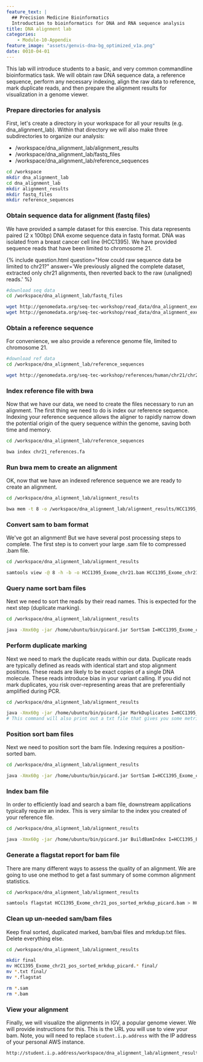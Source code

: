 ```yaml
---
feature_text: |
  ## Precision Medicine Bioinformatics
  Introduction to bioinformatics for DNA and RNA sequence analysis
title: DNA alignment lab
categories:
    - Module-10-Appendix
feature_image: "assets/genvis-dna-bg_optimized_v1a.png"
date: 0010-04-01
---
```


This lab will introduce students to a basic, and very common commandline bioinformatics task. We will obtain raw DNA sequence data, a reference sequence, perform any necessary indexing, align the raw data to reference, mark duplicate reads, and then prepare the alignment results for visualization in a genome viewer. 

### Prepare directories for analysis

First, let's create a directory in your workspace for all your results (e.g. dna_alignment_lab). Within that directory we will also make three subdirectories to organize our analysis: 

- /workspace/dna_alignment_lab/alignment_results
- /workspace/dna_alignment_lab/fastq_files
- /workspace/dna_alignment_lab/reference_sequences

```bash
cd /workspace
mkdir dna_alignment_lab
cd dna_alignment_lab
mkdir alignment_results
mkdir fastq_files
mkdir reference_sequences
```

### Obtain sequence data for alignment (fastq files) 

We have provided a sample dataset for this exercise. This data represents paired (2 x 100bp) DNA exome sequence data in fastq format. DNA was isolated from a breast cancer cell line (HCC1395). We have provided sequence reads that have been limited to chromosome 21. 

{% include question.html question="How could raw sequence data be limited to chr21?" answer='We previously aligned the complete dataset, extracted only chr21 alignments, then reverted back to the raw (unaligned) reads.' %}

```bash
#download seq data 
cd /workspace/dna_alignment_lab/fastq_files 

wget http://genomedata.org/seq-tec-workshop/read_data/dna_alignment_exercise/dataset_lab/HCC1395_Exome_chr21_R1.fastq.gz
wget http://genomedata.org/seq-tec-workshop/read_data/dna_alignment_exercise/dataset_lab/HCC1395_Exome_chr21_R2.fastq.gz
```
### Obtain a reference sequence

For convenience, we also provide a reference genome file, limited to chromosome 21.

```bash 
#download ref data 
cd /workspace/dna_alignment_lab/reference_sequences 

wget http://genomedata.org/seq-tec-workshop/references/human/chr21/chr21_references.fa
```

### Index reference file with bwa 

Now that we have our data, we need to create the files necessary to run an alignment. The first thing we need to do is index our reference sequence. Indexing your reference sequence allows the aligner to rapidly narrow down the potential origin of the query sequence within the genome, saving both time and memory.

```bash
cd /workspace/dna_alignment_lab/reference_sequences 

bwa index chr21_references.fa
```

### Run bwa mem to create an alignment 

OK, now that we have an indexed reference sequence we are ready to create an alignment.

```bash
cd /workspace/dna_alignment_lab/alignment_results

bwa mem -t 8 -o /workspace/dna_alignment_lab/alignment_results/HCC1395_Exome_chr21.sam /workspace/dna_alignment_lab/reference_sequences/chr21_references.fa /workspace/dna_alignment_lab/fastq_files/HCC1395_Exome_chr21_R1.fastq.gz /workspace/dna_alignment_lab/fastq_files/HCC1395_Exome_chr21_R2.fastq.gz
```

### Convert sam to bam format

We've got an alignment! But we have several post processing steps to complete. The first step is to convert your large .sam file to compressed .bam file.

```bash
cd /workspace/dna_alignment_lab/alignment_results

samtools view -@ 8 -h -b -o HCC1395_Exome_chr21.bam HCC1395_Exome_chr21.sam
```

### Query name sort bam files

Next we need to sort the reads by their read names. This is expected for the next step (duplicate marking).

```bash
cd /workspace/dna_alignment_lab/alignment_results

java -Xmx60g -jar /home/ubuntu/bin/picard.jar SortSam I=HCC1395_Exome_chr21.bam O=HCC1395_Exome_chr21_namesorted_picard.bam SO=queryname
```

### Perform duplicate marking

Next we need to mark the duplicate reads within our data. Duplicate reads are typically defined as reads with identical start and stop alignment positions. These reads are likely to be exact copies of a single DNA molecule. These reads introduce bias in your variant calling. If you did not mark duplicates, you risk over-representing areas that are preferentially amplified during PCR. 

```bash
cd /workspace/dna_alignment_lab/alignment_results

java -Xmx60g -jar /home/ubuntu/bin/picard.jar MarkDuplicates I=HCC1395_Exome_chr21_namesorted_picard.bam  O=HCC1395_Exome_chr21_namesorted_picard_mrkdup.bam ASSUME_SORT_ORDER=queryname METRICS_FILE=HCC1395_Exome_chr21_mrk_dup_metrics.txt QUIET=true COMPRESSION_LEVEL=0 VALIDATION_STRINGENCY=LENIENT
# This command will also print out a txt file that gives you some metrics about the number of duplicates identified 
```

### Position sort bam files
Next we need to position sort the bam file. Indexing requires a position-sorted bam. 

```bash
cd /workspace/dna_alignment_lab/alignment_results

java -Xmx60g -jar /home/ubuntu/bin/picard.jar SortSam I=HCC1395_Exome_chr21_namesorted_picard_mrkdup.bam O=HCC1395_Exome_chr21_pos_sorted_mrkdup_picard.bam SO=coordinate
```

### Index bam file 

In order to efficiently load and search a bam file, downstream applications typically require an index. This is very similar to the index you created of your reference file.

```bash
cd /workspace/dna_alignment_lab/alignment_results

java -Xmx60g -jar /home/ubuntu/bin/picard.jar BuildBamIndex I=HCC1395_Exome_chr21_pos_sorted_mrkdup_picard.bam
```

### Generate a flagstat report for bam file

There are many different ways to assess the quality of an alignment. We are going to use one method to get a fast summary of some common alignment statistics.

```bash 
cd /workspace/dna_alignment_lab/alignment_results

samtools flagstat HCC1395_Exome_chr21_pos_sorted_mrkdup_picard.bam > HCC1395_Exome_chr21_pos_sorted_mrkdup_picard_flagstat.flagstat
```

### Clean up un-needed sam/bam files

Keep final sorted, duplicated marked, bam/bai files and mrkdup.txt files. Delete everything else.

```bash
cd /workspace/dna_alignment_lab/alignment_results

mkdir final
mv HCC1395_Exome_chr21_pos_sorted_mrkdup_picard.* final/
mv *.txt final/
mv *.flagstat

rm *.sam
rm *.bam
```

### View your alignment  

Finally, we will visualize the alignments in IGV, a popular genome viewer. We will provide instructions for this. This is the URL you will use to view your bam. Note, you will need to replace `student.i.p.address` with the IP address of your personal AWS instance.

```bash
http://student.i.p.address/workspace/dna_alignment_lab/alignment_results/final/HCC1395_Exome_chr21_pos_sorted_mrkdup_picard.bam
```
